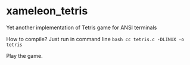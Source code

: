 # xameleon_tetris
Yet another implementation of Tetris game for ANSI terminals

How to compile? Just run in command line 
``bash
cc tetris.c -DLINUX -o tetris
``

Play the game.
